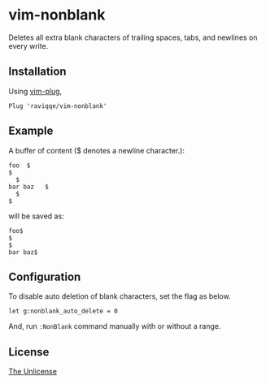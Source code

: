 # vim-nonblank

Deletes all extra blank characters of trailing spaces, tabs, and newlines on
every write.

## Installation

Using [vim-plug](https://github.com/junegunn/vim-plug),

```vim
Plug 'raviqqe/vim-nonblank'
```

## Example

A buffer of content ($ denotes a newline character.):

```text
foo  $
$
  $
bar baz   $
  $
$
```

will be saved as:

```text
foo$
$
$
bar baz$
```

## Configuration

To disable auto deletion of blank characters, set the flag as below.

```vim
let g:nonblank_auto_delete = 0
```

And, run `:NonBlank` command manually with or without a range.

## License

[The Unlicense](https://unlicense.org/)
